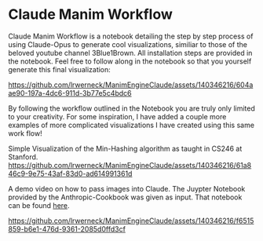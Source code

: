 # Claude Manim Workflow

Claude Manim Workflow is a notebook detailing the step by step process of using Claude-Opus to generate cool visualizations, similiar to those of the beloved youtube channel 3Blue1Brown. All installation steps are provided in the notebook. Feel free to follow along in the notebook so that you yourself generate this final visualization:


https://github.com/lrwerneck/ManimEngineClaude/assets/140346216/604aae90-197a-4dc6-911d-3b77e5c4bdc6


By following the workflow outlined in the Notebook you are truly only limited to your creativity. For some inspiration, I have added a couple more examples of more complicated visualizations I have created using this same work flow!


Simple Visualization of the Min-Hashing algorithm as taught in CS246 at Stanford.
https://github.com/lrwerneck/ManimEngineClaude/assets/140346216/61a846c9-9e75-43af-83d0-ad614991361d

A demo video on how to pass images into Claude. The Juypter Notebook provided by the Anthropic-Cookbook was given as input. That notebook can be found [here](https://github.com/anthropics/anthropic-cookbook/blob/main/multimodal/getting_started_with_vision.ipynb).



https://github.com/lrwerneck/ManimEngineClaude/assets/140346216/f6515859-b6e1-476d-9361-2085d0ffd3cf






